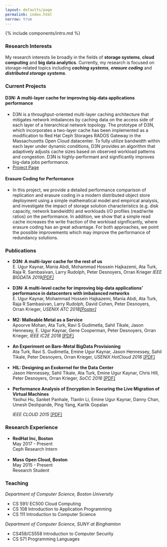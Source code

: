 ```yaml
---
layout: defaults/page
permalink: index.html
narrow: true
---
```


{% include components/intro.md %}

### Research Interests
My research interests lie broadly in the fields of <b>storage systems</b>, <b>cloud computing</b> and <b>big data analytics</b>. Currently, my research is focused on storage-related topics including <i><b>caching systems</b></i>, <i><b>erasure coding</b></i> and <i><b>distributed storage systems</b></i>.

<!--Currently, I am working on designing and building cache architectures for object storage systems in datacenters, and exploring the performance characteristic of erasure-coded storage systems.
-->

<div class="card card-post w-100 border-top-0 border-left-0 border-right-0 rounded-0 mb-4">
</div>

### Current Projects

<div class="card card-post w-100 border-top-0 border-left-0 border-right-0 rounded-0 mb-4">

<h4>D3N: A multi-layer cache for improving big-data applications performance</h4>
<ul>
  <li>D3N is a throughput-oriented multi-layer caching architecture that mitigates network imbalances
by caching data on the access side of each layer of a hierarchical network topology. The prototype
of D3N, which incorporates a two-layer cache has been implemented as a modification to Red Hat
Ceph Storages RADOS Gateway in the Massachusetts Open Cloud datacenter. To fully utilize
bandwidth within each layer under dynamic conditions, D3N provides an algorithm that adaptively
adjusts cache sizes based on observed workload patterns and congestion. D3N is highly-performant
and significantly improves big-data jobs performance.</li>
   <li><a target="_blank" href="https://www.bu.edu/rhcollab/projects/d3n/"> Project Page</a> </li>
</ul>


<h4>Erasure Coding for Performance</h4>
<ul>
   <li>In this project, we provide a detailed performance comparison of replication and erasure coding in
a modern distributed object store deployment using a simple mathematical model and empirical
analysis, and investigate the impact of storage solution characteristics (e.g. disk capacity, network
bandwidth) and workloads I/O profiles (read/write ratios) on the performance. In addition, we
show that a simple read cache increases the write fraction of the workload significantly, where
erasure coding has an great advantage. For both approaches, we point the possible improvements
which may improve the performance of redundancy solutions.</li>
</ul>
</div>



### Publications

<div class="card card-post w-100 border-top-0 border-left-0 border-right-0 rounded-0 mb-4">
<ul>
<li>
<b>D3N: A multi-layer cache for the rest of us </b>
<br/> 
E. Ugur Kaynar, Mania Abdi, Mohammad Hossein Hajkazemi, Ata Turk, Raja R. Sambasivan, Larry Rudolph, Peter Desnoyers, Orran Krieger <i>IEEE BIGDATA 2019<a target="_blank" href="papers/ekaynar_bigdata19.pdf">[PDF]</a></i>
</li>
<br />


<li>
<b>D3N: A multi-level cache for improving big-data applications’ performance in datacenters with imbalanced networks </b>
<br/> 
E. Ugur Kaynar, Mohammad Hossein Hajkazemi, Mania Abdi, Ata Turk, Raja R Sambasivan, Larry Rudolph, David Cohen, Peter Desnoyers, Orran Krieger, <i>USENIX ATC 2018<a target="_blank" href="papers/d3n_poster.pdf">[Poster]</a> </i>
</li>
<br />


<li>
<b>M2: Malleable Metal as a Service </b><br />
Apoorve Mohan, Ata Turk, Ravi S Gudimetla, Sahil Tikale, Jason Hennesey, E. Ugur Kaynar,
Gene Cooperman, Peter Desnoyers, Orran Krieger, <i>    IEEE IC2E 2018 </i>
<a target="_blank" href="papers/m2.pdf">[PDF]</a>
</li>
<br />

<li><b>An Experiment on Bare-Metal BigData Provisioning</b> <br />
Ata Turk, Ravi S. Gudimetla, Emine Ugur Kaynar, Jason Hennessey, Sahil Tikale, Peter Desnoyers, Orran Krieger, <i>USENIX HotCloud 2016</i>
<a target="_blank" href="papers/hotcloud16.pdf">[PDF]</a>
</li>
<br />


   <li><b> HIL: Designing an Exokernel for the Data Center </b> <br />
   Jason Hennessey, Sahil Tikale, Ata Turk, Emine Ugur Kaynar, Chris Hill, Peter Desnoyers, Orran Krieger, <i>SoCC 2016</i> 
   <a target="_blank" href="papers/socc16.pdf">[PDF]</a>
   </li>
<br />

   <li><b>Performance Analysis of Encryption in Securing the Live Migration of Virtual Machines</b><br />
    Yaohui Hu, Sanket Panhale, TIanlin Li, Emine Ugur Kaynar, Danny Chan, Umesh Deshpande, Ping Yang, Kartik Gopalan

   <i> IEEE CLOUD 2015</i>
  <a target="_blank" href="papers/cloud15.pdf">[PDF]</a>

   </li>
</ul>
</div>

<h3 id="research_experience">Research Experience</h3>
<div class="card card-post w-100 border-top-0 border-left-0 border-right-0 rounded-0 mb-4">
<ul>
   <li> <b>RedHat Inc, Boston </b><br>
			May 2017 - Present<br>
		    Ceph Research Intern<br>
</li>
<br>
<li> <b>	Mass Open Cloud, Boston </b> <br>
			May 2015 - Present <br>
			Research Student <br>
</li>
</ul>
</div>

### Teaching
<div class="card card-post w-100 border-top-0 border-left-0 border-right-0 rounded-0 mb-4">
<i>Department of Computer Science, Boston University</i>
<ul>
<li>CS 591/ EC500 Cloud Computing</li>
<li>CS 108 Introduction to Application Programming </li>
<li>CS 111 Introduction to Computer Science </li>
</ul>

<i>Department of Computer Science, SUNY at Binghamton</i>
<ul>
<li>CS458/CS558 Introduction to Computer Security</li>
<li>CS 571 Programming Languages</li>
</ul>
</div>
